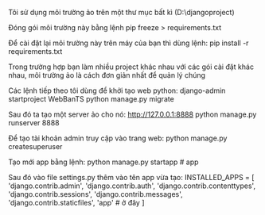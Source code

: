 Tôi sử dụng môi trường ảo trên một thư mục bất kì (D:\djangoproject)

Đóng gói môi trường này bằng lệnh pip freeze > requirements.txt

Để cài đặt lại môi trường này trên máy của bạn thì dùng lệnh: 
pip install -r requirements.txt

Trong trường hợp bạn làm nhiều project khác nhau với các gói cài đặt khác nhau, môi trường ảo là cách đơn giản nhất để quản lý chúng

Các lệnh tiếp theo tôi dùng để khởi tạo web python: 
django-admin startproject WebBanTS
python manage.py migrate

Sau đó ta tạo một server ảo cho nó:    http://127.0.0.1:8888
python manage.py runserver 8888

Để tạo tài khoản admin truy cập vào trang web:
python manage.py createsuperuser

Tạo mới app bằng lệnh: 
python manage.py startapp <name of app>   # app

Sau đó vào file settings.py thêm vào tên app vừa tạo:
INSTALLED_APPS = [
    'django.contrib.admin',
    'django.contrib.auth',
    'django.contrib.contenttypes',
    'django.contrib.sessions',
    'django.contrib.messages',
    'django.contrib.staticfiles',
    'app'                       # ở đây
]


